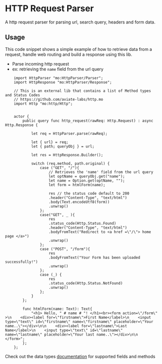 # HTTP Request Parser

A http request parser for parsing url, search query, headers and form data.

## Usage

This code snippet shows a simple example of how to retrieve data from a request, handle web routing and build a response using this lib.

- Parse incoming http request
- ex: retrieving the `name` field from the url query

```motoko
    import HttpParser "mo:HttpParser/Parser";
    import HttpResponse "mo:HttpParser/Response";

    // This is an external lib that contains a list of Method types and Status Codes
    // https://github.com/aviate-labs/http.mo
    import Http "mo:http/Http";


    actor {
        public query func http_request(rawReq: Http.Request) : async Http.Response {

            let req = HttpParser.parse(rawReq);

            let { url} = req;
            let { path; queryObj } = url;

            let res = HttpResponse.Builder();

            switch (req.method, path.original) {
                case ("GET", "/"){
                    // Retrieves the 'name' field from the url query
                    let optName = queryObj.get("name");
                    let name = Option.get(optName, "");
                    let form = htmlForm(name);

                    res // the status code default to 200
                    .header("Content-Type", "text/html")
                    .body(Text.encodeUtf8(form))
                    .unwrap()
                };
                case("GET", _ ){
                    res
                    .status_code(Http.Status.Found)
                    .header("Content-Type", "text/html")
                    .bodyFromText("Redirect to <a href =\"/\"> home page </a>")
                    .unwrap()
                };
                case ("POST", "/form"){
                    res
                    .bodyFromText("Your Form has been uploaded successfully!")
                    .unwrap()
                };
                case (_) {
                    res
                    .status_code(Http.Status.NotFound)
                    .unwrap()
                };
            }
        };

        func htmlForm(name: Text): Text{
            "<h1> Hello, " # name # "! </h1><br><form action=\"/form\" >\n    <div><label for=\"firstname\">First Name</label>\n    <input type=\"text\" id=\"firstname\" name=\"firstname\" placeholder=\"Your name..\"></div>\n\n    <div><label for=\"lastname\">Last Name</label>\n    <input type=\"text\" id=\"lastname\" name=\"lastname\" placeholder=\"Your last name..\"></div>\n\n    </form>";
        };
    };
```

Check out the data types [documentation](./docs.md) for supported fields and methods
